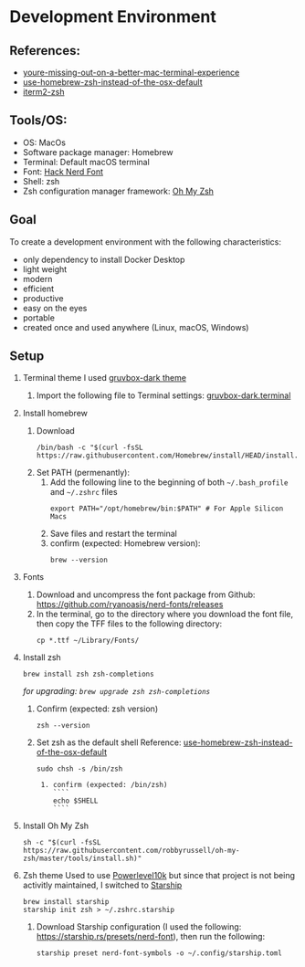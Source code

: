 # Development Environment
## References: 
* [youre-missing-out-on-a-better-mac-terminal-experience](https://medium.com/@caulfieldOwen/youre-missing-out-on-a-better-mac-terminal-experience-d73647abf6d7)
* [use-homebrew-zsh-instead-of-the-osx-default](https://rick.cogley.info/post/use-homebrew-zsh-instead-of-the-osx-default/)
* [iterm2-zsh](https://opensource.com/article/20/8/iterm2-zsh)

## Tools/OS:
* OS: MacOs
* Software package manager: Homebrew
* Terminal: Default macOS terminal
* Font: [Hack Nerd Font](https://github.com/ryanoasis/nerd-fonts)
* Shell: zsh
* Zsh configuration manager framework: [Oh My Zsh](https://github.com/robbyrussell/oh-my-zsh)

## Goal
To create a development environment with the following characteristics:
* only dependency to install Docker Desktop
* light weight
* modern
* efficient
* productive
* easy on the eyes
* portable
* created once and used anywhere (Linux, macOS, Windows)

## Setup
1. Terminal theme
   I used [gruvbox-dark theme](https://github.com/morhetz/gruvbox?tab=readme-ov-file)
    1. Import the following file to Terminal settings: [gruvbox-dark.terminal](gruvbox-dark.terminal)
   
3. Install homebrew
    1. Download 
       ````
       /bin/bash -c "$(curl -fsSL https://raw.githubusercontent.com/Homebrew/install/HEAD/install.sh)"
       ````
    2. Set PATH (permenantly):
        1. Add the following line to the beginning of both `~/.bash_profile` and `~/.zshrc` files
           ````
           export PATH="/opt/homebrew/bin:$PATH" # For Apple Silicon Macs
           ````
        2. Save files and restart the terminal
        3. confirm (expected: Homebrew version):
           ````
           brew --version
           ````
4. Fonts
    1. Download and uncompress the font package from Github: https://github.com/ryanoasis/nerd-fonts/releases
    2. In the terminal, go to the directory where you download the font file, then copy the TFF files to the following directory:
        ````
        cp *.ttf ~/Library/Fonts/
        ````
5. Install zsh
   ````
   brew install zsh zsh-completions
   ````
   *for upgrading: `brew upgrade zsh zsh-completions`*
   
    1. Confirm (expected: zsh version)
       ````
       zsh --version
       ````
    2. Set zsh as the default shell
       Reference: [use-homebrew-zsh-instead-of-the-osx-default](https://rick.cogley.info/post/use-homebrew-zsh-instead-of-the-osx-default/)
       ````
       sudo chsh -s /bin/zsh

        1. confirm (expected: /bin/zsh)
           ````
           echo $SHELL
           ````
6. Install Oh My Zsh
   ````
   sh -c "$(curl -fsSL https://raw.githubusercontent.com/robbyrussell/oh-my-zsh/master/tools/install.sh)"

   ````   
7. Zsh theme
   Used to use [Powerlevel10k](https://github.com/romkatv/powerlevel10k#oh-my-zsh) but since that project is not being activitly maintained, I switched to [Starship](https://github.com/romkatv/powerlevel10k#oh-my-zsh)
   ````
   brew install starship
   starship init zsh > ~/.zshrc.starship   
   ````
   1. Download Starship configuration (I used the following: https://starship.rs/presets/nerd-font), then run the following:
      ````
      starship preset nerd-font-symbols -o ~/.config/starship.toml
      ````
 
